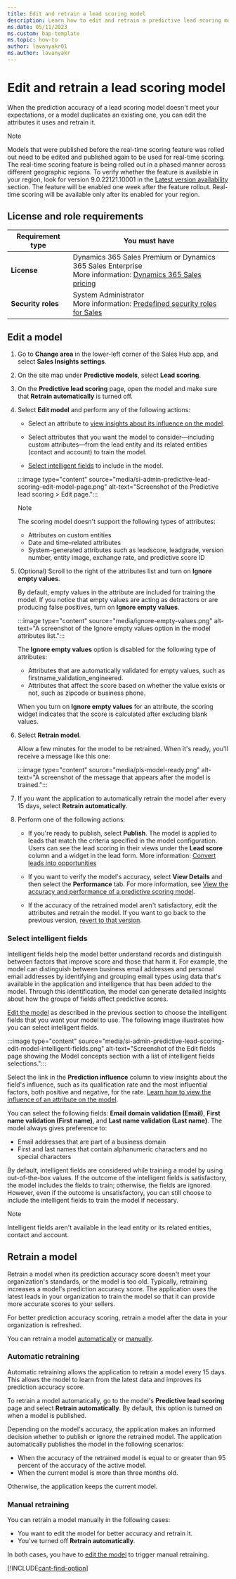 ```yaml
---
title: Edit and retrain a lead scoring model
description: Learn how to edit and retrain a predictive lead scoring model in Dynamics 365 Sales when its prediction accuracy doesn't meet your expectations. 
ms.date: 05/11/2023
ms.custom: bap-template
ms.topic: how-to
author: lavanyakr01
ms.author: lavanyakr
---
```


# Edit and retrain a lead scoring model

When the prediction accuracy of a lead scoring model doesn't meet your expectations, or a model duplicates an existing one, you can edit the attributes it uses and retrain it.

> [!NOTE]
> Models that were published before the real-time scoring feature was rolled out need to be edited and published again to be used for real-time scoring. The real-time scoring feature is being rolled out in a phased manner across different geographic regions. To verify whether the feature is available in your region, look for version 9.0.22121.10001 in the [Latest version availability](/dynamics365/released-versions/dynamics365salesinsights) section. The feature will be enabled one week after the feature rollout. Real-time scoring will be available only after its enabled for your region.

## License and role requirements

| Requirement type | You must have |
|-----------------------|---------|
| **License** | Dynamics 365 Sales Premium or Dynamics 365 Sales Enterprise<br>More information: [Dynamics 365 Sales pricing](https://dynamics.microsoft.com/sales/pricing/) |
| **Security roles** | System Administrator<br>More information: [Predefined security roles for Sales](security-roles-for-sales.md) |

## Edit a model

1. Go to **Change area** in the lower-left corner of the Sales Hub app, and select **Sales Insights settings**.
1. On the site map under **Predictive models**, select **Lead scoring**.
1. On the **Predictive lead scoring** page, open the model and make sure that **Retrain automatically** is turned off.
1. Select **Edit model** and perform any of the following actions:

    - Select an attribute to [view insights about its influence on the model](pls-attribute-influence.md).

    - Select attributes that you want the model to consider—including custom attributes—from the lead entity and its related entities (contact and account) to train the model.

    - [Select intelligent fields](#select-intelligent-fields) to include in the model.

    :::image type="content" source="media/si-admin-predictive-lead-scoring-edit-model-page.png" alt-text="Screenshot of the Predictive lead scoring > Edit page.":::
    
   > [!NOTE]
   > The scoring model doesn't support the following types of attributes:
   > - Attributes on custom entities
   > - Date and time&ndash;related attributes
   > - System-generated attributes such as leadscore, leadgrade, version number, entity image, exchange rate, and predictive score ID

1. (Optional) Scroll to the right of the attributes list and turn on **Ignore empty values**.

   By default, empty values in the attribute are included for training the model. If you notice that empty values are acting as detractors or are producing false positives, turn on **Ignore empty values**.

    :::image type="content" source="media/ignore-empty-values.png" alt-text="A screenshot of the Ignore empty values option in the model attributes list.":::

    The **Ignore empty values** option is disabled for the following type of attributes:

    - Attributes that are automatically validated for empty values, such as firstname_validation_engineered.
    - Attributes that affect the score based on whether the value exists or not, such as zipcode or business phone.

    When you turn on **Ignore empty values** for an attribute, the scoring widget indicates that the score is calculated after excluding blank values.

1. Select **Retrain model**.  

    Allow a few minutes for the model to be retrained. When it's ready, you'll receive a message like this one:

    :::image type="content" source="media/pls-model-ready.png" alt-text="A screenshot of the message that appears after the model is trained.":::

1. If you want the application to automatically retrain the model after every 15 days, select **Retrain automatically**. 

1. Perform one of the following actions: 
    - If you're ready to publish, select **Publish**. The model is applied to leads that match the criteria specified in the model configuration. Users can see the lead scoring in their views under the **Lead score** column and a widget in the lead form. More information: [Convert leads into opportunities](../sales/work-predictive-lead-scoring.md)

    - If you want to verify the model's accuracy, select **View Details** and then select the **Performance** tab. For more information, see [View the accuracy and performance of a predictive scoring model](scoring-model-accuracy.md).

    - If the accuracy of the retrained model aren't satisfactory, edit the attributes and retrain the model. If you want to go back to the previous version, [revert to that version](understand-pls-configuration-page.md#actions-you-can-perform-on-the-model).


### Select intelligent fields

Intelligent fields help the model better understand records and distinguish between factors that improve score and those that harm it. For example, the model can distinguish between business email addresses and personal email addresses by identifying and grouping email types using data that's available in the application and intelligence that has been added to the model. Through this identification, the model can generate detailed insights about how the groups of fields affect predictive scores.

[Edit the model](#edit-a-model) as described in the previous section to choose the intelligent fields that you want your model to use. The following image illustrates how you can select intelligent fields.

:::image type="content" source="media/si-admin-predictive-lead-scoring-edit-model-intelligent-fields.png" alt-text="Screenshot of the Edit fields page showing the Model concepts section with a list of intelligent fields selections.":::

Select the link in the **Prediction influence** column to view insights about the field's influence, such as its qualification rate and the most influential factors, both positive and negative, for the rate. [Learn how to view the influence of an attribute on the model](pls-attribute-influence.md).

You can select the following fields: **Email domain validation (Email)**, **First name validation (First name)**, and **Last name validation (Last name)**. The model always gives preference to:

- Email addresses that are part of a business domain
- First and last names that contain alphanumeric characters and no special characters

By default, intelligent fields are considered while training a model by using out-of-the-box values. If the outcome of the intelligent fields is satisfactory, the model includes the fields to train; otherwise, the fields are ignored. However, even if the outcome is unsatisfactory, you can still choose to include the intelligent fields to train the model if necessary.

> [!NOTE]
> Intelligent fields aren't available in the lead entity or its related entities, contact and account.

## Retrain a model

Retrain a model when its prediction accuracy score doesn't meet your organization's standards, or the model is too old. Typically, retraining increases a model's prediction accuracy score. The application uses the latest leads in your organization to train the model so that it can provide more accurate scores to your sellers.

For better prediction accuracy scoring, retrain a model after the data in your organization is refreshed.

You can retrain a model [automatically](#automatic-retraining) or [manually](#manual-retraining).

### Automatic retraining

Automatic retraining allows the application to retrain a model every 15 days. This allows the model to learn from the latest data and improves its prediction accuracy score. 

To retrain a model automatically, go to the model's **Predictive lead scoring** page and select **Retrain automatically**. By default, this option is turned on when a model is published.

Depending on the model's accuracy, the application makes an informed decision whether to publish or ignore the retrained model. The application automatically publishes the model in the following scenarios:

- When the accuracy of the retrained model is equal to or greater than 95 percent of the accuracy of the active model.
- When the current model is more than three months old.

Otherwise, the application keeps the current model.

### Manual retraining

You can retrain a model manually in the following cases:

- You want to edit the model for better accuracy and retrain it.
- You've turned off **Retrain automatically**.

In both cases, you have to [edit the model](#edit-a-model) to trigger manual retraining.  



[!INCLUDE[cant-find-option](../includes/cant-find-option.md)]
